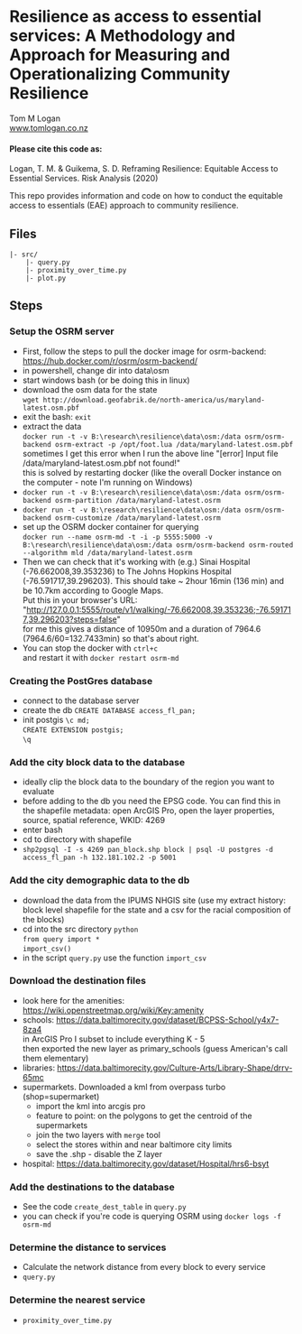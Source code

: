 # Resilience as access to essential services: A Methodology and Approach for Measuring and Operationalizing Community Resilience

Tom M Logan  
www.tomlogan.co.nz

#### Please cite this code as:  
Logan, T. M. & Guikema, S. D. Reframing Resilience: Equitable Access to Essential Services. Risk Analysis (2020)

This repo provides information and code on how to conduct the equitable access to essentials (EAE) approach to community resilience.


## Files

    |- src/
        |- query.py
        |- proximity_over_time.py
        |- plot.py

## Steps
### Setup the OSRM server  
* First, follow the steps to pull the docker image for osrm-backend: https://hub.docker.com/r/osrm/osrm-backend/  
* in powershell, change dir into data\osm  
* start windows bash (or be doing this in linux)  
* download the osm data for the state  
``wget http://download.geofabrik.de/north-america/us/maryland-latest.osm.pbf``  
* exit the bash: `exit`
* extract the data  
``docker run -t -v B:\research\resilience\data\osm:/data osrm/osrm-backend osrm-extract -p /opt/foot.lua /data/maryland-latest.osm.pbf``  
sometimes I get this error when I run the above line "[error] Input file /data/maryland-latest.osm.pbf not found!"  
this is solved by restarting docker (like the overall Docker instance on the computer - note I'm running on Windows)  
* ``docker run -t -v B:\research\resilience\data\osm:/data osrm/osrm-backend osrm-partition /data/maryland-latest.osrm``  
* ``docker run -t -v B:\research\resilience\data\osm:/data osrm/osrm-backend osrm-customize /data/maryland-latest.osrm``
* set up the OSRM docker container for querying  
``docker run --name osrm-md -t -i -p 5555:5000 -v B:\research\resilience\data\osm:/data osrm/osrm-backend osrm-routed --algorithm mld /data/maryland-latest.osrm``
* Then we can check that it's working with (e.g.) Sinai Hospital (-76.662008,39.353236) to The Johns Hopkins Hospital (-76.591717,39.296203). This should take ~ 2hour 16min (136 min) and be 10.7km according to Google Maps.  
Put this in your browser's URL: "http://127.0.0.1:5555/route/v1/walking/-76.662008,39.353236;-76.591717,39.296203?steps=false"  
for me this gives a distance of 10950m and a duration of 7964.6 (7964.6/60=132.7433min) so that's about right.  
* You can stop the docker with `ctrl+c`  
and restart it with ``docker restart osrm-md``

### Creating the PostGres database
* connect to the database server
* create the db
`CREATE DATABASE access_fl_pan;`  
* init postgis
`\c md;`  
`CREATE EXTENSION postgis;`  
`\q`

### Add the city block data to the database
* ideally clip the block data to the boundary of the region you want to evaluate
* before adding to the db you need the EPSG code. You can find this in the shapefile metadata: open ArcGIS Pro, open the layer properties, source, spatial reference, WKID: 4269
* enter bash
* cd to directory with shapefile
* `shp2pgsql -I -s 4269 pan_block.shp block | psql -U postgres -d access_fl_pan -h 132.181.102.2 -p 5001`

### Add the city demographic data to the db
* download the data from the IPUMS NHGIS site (use my extract history: block level shapefile for the state and a csv for the racial composition of the blocks)
* cd into the src directory
`python`  
`from query import *`  
`import_csv()`  
* in the script `query.py` use the function `import_csv`


### Download the destination files
* look here for the amenities: https://wiki.openstreetmap.org/wiki/Key:amenity
* schools: https://data.baltimorecity.gov/dataset/BCPSS-School/y4x7-8za4  
	in ArcGIS Pro I subset to include everything K - 5  
  then exported the new layer as primary_schools (guess American's call them elementary)
* libraries:  https://data.baltimorecity.gov/Culture-Arts/Library-Shape/drrv-65mc
* supermarkets. Downloaded a kml from overpass turbo (shop=supermarket)
  * import the kml into arcgis pro
  * feature to point: on the polygons to get the centroid of the supermarkets
  * join the two layers with `merge` tool
  * select the stores within and near baltimore city limits
  * save the .shp - disable the Z layer
* hospital: https://data.baltimorecity.gov/dataset/Hospital/hrs6-bsyt

### Add the destinations to the database
* See the code `create_dest_table` in `query.py`
* you can check if you're code is querying OSRM using
`docker logs -f osrm-md`

### Determine the distance to services
* Calculate the network distance from every block to every service
* `query.py`

### Determine the nearest service
* `proximity_over_time.py`
